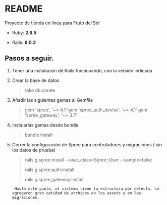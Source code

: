 # README

Proyecto de tienda en línea para Fruto del Sol

* Ruby: **2.6.5**

* Rails: **6.0.2**

## Pasos a seguir.

1. Tener una instalación de Rails funcionando, con la versión indicada

1. Crear la base de datos
    > rake db:create
1. Añadir las siguientes gemas al Gemfile
    >gem 'spree', '~> 4.1'
    >gem 'spree_auth_devise', '~> 4.1'
    >gem 'spree_gateway', '~> 3.7'
1. Instalarlas gemas desde bundle
    >bundle install
1. Correr la configuración de Spree para controladores y migraciones ( sin los datos de prueba)
    >rails g spree:install --user_class=Spree::User --sample=false
    >
    >rails g spree:auth:install
    >
    >rails g spree_gateway:install

        Hasta este punto, el sistema tiene la estructura por defecto, se agregaron gran catidad de archivos en los assets y en las migraciones.
    